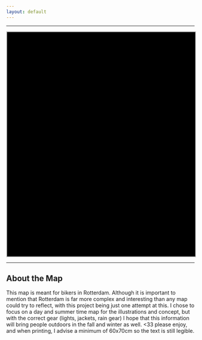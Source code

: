 ```yaml
---
layout: default
---
```


***

<div id="openseadragon" style="width: 100%; height: 600px; background-color: black; border: 2px solid #ccc;"></div>

<script src="https://cdnjs.cloudflare.com/ajax/libs/openseadragon/4.1.0/openseadragon.min.js"></script>
<link rel="stylesheet" href="https://cdnjs.cloudflare.com/ajax/libs/openseadragon/4.1.0/openseadragon.min.css" />

<script>
  OpenSeadragon({
    id: "openseadragon",
    prefixUrl: "https://cdnjs.cloudflare.com/ajax/libs/openseadragon/4.1.0/images/",
    tileSources: "/Rotterdam_Map/assets/deepzoom/rotterdam_map.dzi"
  });
</script>

***

## About the Map

This map is meant for bikers in Rotterdam. Although it is important to mention that Rotterdam is far more complex and interesting than any map could try to reflect, with this project being just one attempt at this. I chose to focus on a day and summer time map for the illustrations and concept, but with the correct gear (lights, jackets, rain gear) I hope that this information will bring people outdoors in the fall and winter as well. <33 please enjoy, and when printing, I advise a minimum of 60x70cm so the text is still legible.

